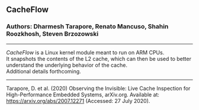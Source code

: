 ## CacheFlow
### Authors: Dharmesh Tarapore, Renato Mancuso, Shahin Roozkhosh, Steven Brzozowski
<hr/>
<p>
	<em>CacheFlow</em> is a Linux kernel module meant to run on ARM CPUs. 
	<br/>It snapshots the contents of the L2 cache, which can then be used to better understand the underlying behavior of the cache.
	<br/>Additional details forthcoming.
</p>
<hr/>
<p>
Tarapore, D. et al. (2020) Observing the Invisible: Live Cache Inspection for High-Performance Embedded Systems, arXiv.org. Available at: <a href="https://arxiv.org/abs/2007.12271">https://arxiv.org/abs/2007.12271</a> (Accessed: 27 July 2020).
</p>

